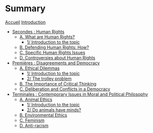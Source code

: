 # Summary

[Accueil](README.md)
[Introduction](intro.md)
- [Secondes : Human Rights](sec.md)
	- [A. What are Human Rights?](what-are-human-rights.md)
		- [1/ Introduction to the topic](what-are-human-rights-introduction.md)
		<!-- - [2/ Characteristics of human rights](what-are-human-rights-characteristics.md)
		- [3/ The three generation of human rights](what-are-human-rights-three-generations.md)
		- [4/ The history of human rights](what-are-human-rights-history.md) -->
	- [B. Defending Human Rights: How?](defending-human-rights.md)
		<!-- - [1/ Social movements and public figures](defending-human-rights-social-movements-and-public-figures.md)
		- [2/ Main treaties and institutions](defending-human-rights-treaties-and-institutions.md)
		- [3/ NGOs](defending-human-rights-ngos.md) -->
	- [C. Specific Human Rights Issues](specific-human-rights-issues.md)
		<!-- - [1/ Refugees and migrants rights](specific-human-rights-issues-refugees-and-migrant-rights.md)
		- [2/ Freedom of expression](specific-human-rights-issues-freedom-of-expression.md) -->
	- [D. Controversies about Human Rights](controversies-about-human-rights.md)
		<!-- - [1/ Is the focus on rights the right solution?](controversies-about-human-rights-focus-on-rights.md)
		- [2/ Are human rights truly universal?](controversies-about-human-rights-universal.md)
		- [3/ Is the list of human rights too minimal or too maximal?](controversies-about-human-rights-list-minimal-or-maximal.md) -->
- [Premières : Disagreements and Democracy](prem.md)
	- [A. Ethical Dilemmas](ethical-dilemmas.md)
		- [1/ Introduction to the topic](ethical-dilemmas-introduction.md)
		- [2/ The trolley problem](ethical-dilemmas-trolley.md)
		<!-- - [3/ New tech, new ethics](ethical-dilemmas-new-technology.md)
		- [4/ Moral Theories](ethical-dilemmas-moral-theories.md) -->
	- [B. The Importance of Critical Thinking](critical-thinking.md)
		<!-- - [1/ Introduction to the topic](critical-thinking-introduction.md)
		- [2/ Conspiracy Theories](critical-thinking-conspiracy-theories.md)
		- [3/ Pseudoscience](critical-thinking-pseudoscience.md) -->
	- [C. Deliberation and Conflicts in a Democracy](deliberation-conflicts-democracy.md)
		<!-- - [1/ Deliberative democracy](deliberation-conflicts-democracy-deliberative-democracy.md)
		- [2/ Critics of deliberative democracy](deliberation-conflicts-deliberative-democracy-critics.md) -->
- [Terminales : Contemporary Issues in Moral and Political Philosophy](term.md)
	- [A. Animal Ethics](animal-ethics.md)
		 - [1/ Introduction to the topic](animal-ethics-introduction.md)
		 - [2/ Do animals have minds?](animal-ethics-animal-mind.md)
		<!---- [3/ Applied animal ethics: case studies](animal-ethics-case-studies.md)
		- [4/ The moral status of animals and its implications ](animal-ethics-moral-status.md)
		- [5/ Animal ethics : moral theories](animal-ethics-moral-theories.md) -->
	- [B. Environmental Ethics](environmental-ethics.md)
		<!-- - [1/ Why should we care about the environment?](environmental-ethics-why.md)
		- [2/ Fighting climate change: How?](environmental-ethics-how.md)
		- [3/ Environmental ethics : moral theories](environmental-ethics-moral-theories.md)
		- [4/ Applied environmental ethics : case studies](environmental-ethics-case-studies.md) -->
	- [C. Feminism](feminism.md)
		<!-- - [1/ Introduction to the topic](feminism-introduction.md)
		- [2/ The three waves of feminism](feminism-three-waves.md)
		- [3/ Inspiring feminists](feminism-inspiring-feminists.md)
		- [4/ Feminist glossary](feminism-glossary.md)
		- [5/ Controversies about feminism](feminism-controversies.md) -->
	- [D. Anti-racism](anti-racism.md)
		<!-- - [1/ Introduction to the topic](anti-racism-introduction.md)
		- [2/ Understanding racism](anti-racism-understanding.md)
		- [3/ Confronting racism](anti-racism-confronting.md) -->